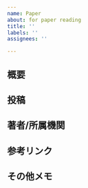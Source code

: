 ```yaml
---
name: Paper
about: for paper reading
title: ''
labels: ''
assignees: ''

---
```


## 概要


## 投稿


## 著者/所属機関


## 参考リンク


## その他メモ
